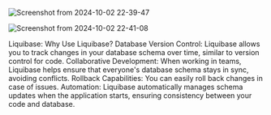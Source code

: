 
![Screenshot from 2024-10-02 22-39-47](https://github.com/user-attachments/assets/5ce9acf5-a18b-4378-8f2b-56f4900d0203)

![Screenshot from 2024-10-02 22-41-08](https://github.com/user-attachments/assets/5a208273-7093-432f-bfcd-1ed3e9269a42)

Liquibase: 
Why Use Liquibase?
Database Version Control: Liquibase allows you to track changes in your database schema over time, similar to version control for code.
Collaborative Development: When working in teams, Liquibase helps ensure that everyone's database schema stays in sync, avoiding conflicts.
Rollback Capabilities: You can easily roll back changes in case of issues.
Automation: Liquibase automatically manages schema updates when the application starts, ensuring consistency between your code and database.
